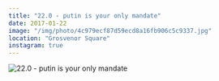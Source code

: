 ```yaml
---
title: "22.0 - putin is your only mandate"
date: 2017-01-22
image: "/img/photo/4c979ecf87d59ecd8a16fb906c5c9337.jpg"
location: "Grosvenor Square"
instagram: true
---
```


![22.0 - putin is your only mandate](/img/photo/4c979ecf87d59ecd8a16fb906c5c9337.jpg)
